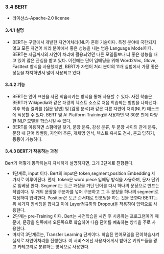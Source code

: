 ### 3.4 BERT

* 라이선스-Apache-2.0 license

#### 3.4.1 설명   
 * BERT는 구글에서 개발한 자연어처리(NLP) 훈련 기술이다. 특정 분야에 국한되지 않고 모든 자연어 처리 분야에서 좋은 성능을 내는 범용 Language Model이다. 
BERT는 지금까지의 자연어 처리에 활용되었던 다른 모델들보다 더 좋은 성능을 내고 있어 많은 관심을 받고 있다. 
이전에는 단어 임베딩을 위해 Word2Vec, Glove, Fasttext 방식을 사용했지만, BERT가 자연어 처리 분야의 11개 실험에서 가장 좋은 성능을 차지하면서 많이 사용되고 있다.

#### 3.4.2 기능   
 * BERT는 언어 표현을 사전 학습시키는 방식을 통해 사용할 수 있다. 사전 학습은 BERT가 Wikipedia와 같은 대량의 텍스트 소스로 처음 학습되는 방법을 나타낸다.
이후 학습 결과를 [질문 답변] 및 [감정 분석]과 같은 다른 자연어 처리(NLP) 태스크에 적용할 수 있다.
BERT 및 AI Platform Training을 사용하면 약 30분 만에 다양한 NLP 모델을 학습시킬 수 있다.
 * BERT를 이용하면 스팸메일 찾기, 문장 분류, 감성 분류, 두 문장 사이의 관계 분류, 문장 내 단어 라벨링, 자연어 추론, 개체명 인식, 텍스트 유사도 검사, 묻고 답히기, 등등이 가능하다.


####  3.4.3 BERT가 작동하는 과정   
Bert가 어떻게 동작하는지 자세하게 설명하자면, 크게 3단계로 진행된다.
 * 1단계로, input 이다. Bert의 input은 token,segment,position Embedding 세 가지로 이루어진다.
먼저, token은 word piece 임베딩 방식을 사용하며, 문자 단위로 임베딩 한다. Segment는 토큰 과정을 거틴 단어를 다시 하나의 문장으로 만드는 작업이다.
두 개의 문장을 구분자를 넣어 구분하고 그 두 문장을 하나의 segment로 지정하여 입력한다. Position은 토큰 순서대로 인코딩을 하는 것을 뜻한다
BERT는 위 세가지 임베딩을 합치고 이에 Layer정규화와 Dropout을 적용하여 입력으로 사용한다. 
 * 2단계는 pre-Training 이다. Bert는 사전학습을 시킨 후 사용하는 프로그램이기 때문에, 문장을 왼쪽에서 오른쪽으로 학습하여 다음 단어를 예측하는 방식을 주로 사용한다.
 * 마지막 3단계로는, Transfer Learning 단계이다. 학습된 언어모델을 전이학습시켜 실제로 자연어처리를 진행한다.
이 서비스에선 사용자에게서 받아온 키워드들을 광고 카테고리로 분류하는 방식으로 사용한다.



